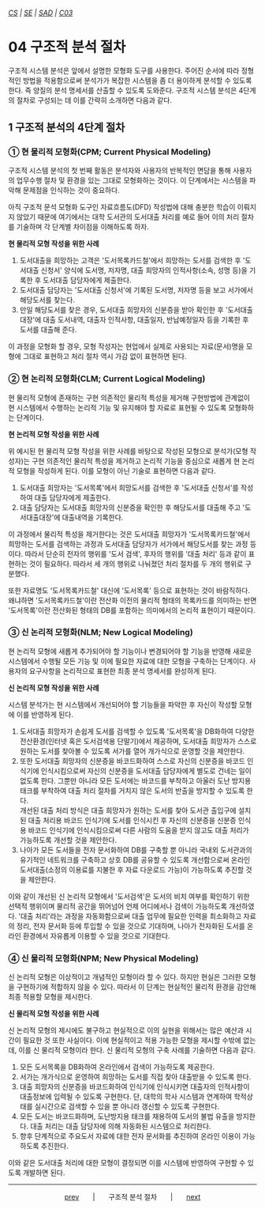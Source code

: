 ###### [*CS*](../../README.md) | [*SE*](../README.md) | [*SAD*](README.md) | [*C03*](C03-00.md)

# 04 구조적 분석 절차

구조적 시스템 분석은 앞에서 설명한 모형화 도구를 사용한다. 주어진 순서에 따라 정형적인 방법을 적용함으로써 분석가가 복잡한 시스템을 좀 더 용이하게 분석할 수 있도록 한다. 즉 양질의 분석 명세서를 산출할 수 있도록 도와준다. 구조적 시스템 분석은 4단계의 절차로 구성되는 데 이를 간략히 소개하면 다음과 같다.

## 1 구조적 분석의 4단계 절차

### ① 현 물리적 모형화(CPM; Current Physical Modeling)

구조적 시스템 분석의 첫 번째 활동은 분석자와 사용자의 반복적인 면담을 통해 사용자의 업무수행 절차 및 환경을 있는 그대로 모형화하는 것이다. 이 단계에서는 시스템을 파악해 문제점을 인식하는 것이 중요하다.

아직 구조적 문석 모형화 도구인 자료흐름도(DFD) 작성법에 대해 충분한 학습이 이뤄지지 않았기 때문에 여기에서는 대학 도서관의 도서대출 처리를 예로 들어 이의 처리 절차를 기술하며 각 단계별 차이점을 이해하도록 하자.

**현 물리적 모형 작성을 위한 사례**

1. 도서대출을 희망하는 고객은 '도서목록카드철'에서 희망하는 도서를 검색한 후 '도서대출 신청서' 양식에 도서명, 저자명, 대출 희망자의 인적사항(소속, 성명 등)을 기록한 후 도서대출 담당자에게 제출한다.
2. 도서대출 담당자는 '도서대출 신청서'에 기록된 도서명, 저자명 등을 보고 서가에서 해당도서를 찾는다.
3. 만일 해당도서를 찾은 경우, 도서대출 희망자의 신분증을 받아 확인한 후 '도서대출대장'에 대출 도서내역, 대출자 인적사항, 대출일자, 반납예정일자 등을 기록한 후 도서를 대출해 준다.

이 과정을 모형화 할 경우, 모형 작성자는 현업에서 실제로 사용되는 자료(문서)명을 모형에 그대로 표현하고 처리 절차 역시 가감 없이 표현하면 된다.

### ② 현 논리적 모형화(CLM; Current Logical Modeling)

현 물리적 모형에 존재하는 구현 의존적인 물리적 특성을 제거해 구현방법에 관계없이 현 시스템에서 수행하는 논리적 기능 및 유지해야 할 자료로 표현될 수 있도록 모형화하는 단계이다.

**현 논리적 모형 작성을 위한 사례**

위 예시된 현 물리적 모형 작성을 위한 사례를 바탕으로 작성된 모형으로 분석가(모형 작성자)는 구현 의존적인 물리적 특성을 제거하고 논리적 기능을 중심으로 새롭게 현 논리적 모형을 작성하게 된다. 이를 모형이 아닌 기술로 표현하면 다음과 같다.

1. 도서대출 희망자는 '도서목록'에서 희망도서를 검색한 후 '도서대출 신청서'를 작성하여 대출 담당자에게 제출한다.
2. 대출 담당자는 도서대출 희망자의 신분증을 확인한 후 해당도서를 대출해 주고 '도서대출대장'에 대출내역을 기록한다.

이 과정에서 물리적 특성을 제거한다는 것은 도서대출 희망자가 '도서목록카드철'에서 희망하는 도서를 검색하는 과정과 도서대출 담당자가 서가에서 해당도서를 찾는 과정 등이다. 따라서 단순히 전자의 행위를 '도서 검색', 후자의 행위를 '대출 처리' 등과 같이 표현하는 것이 필요하다. 따라서 세 개의 행위로 나눠졌던 처리 절차를 두 개의 행위로 구분했다.

또한 자료명도 '도서목록카드철' 대신에 '도서목록' 등으로 표현하는 것이 바람직하다. 왜냐하면 '도서목록카드철'이란 전산화 이전의 물리적 형태의 목록카드를 의미하는 반면 '도서목록'이란 전산화된 형태의 DB를 포함하는 의미에서의 논리적 표현이기 때문이다.

### ③ 신 논리적 모형화(NLM; New Logical Modeling)

현 논리적 모형에 새롭게 추가되어야 할 기능이나 변경되어야 할 기능을 반영해 새로운 시스템에서 수행될 모든 기능 및 이에 필요한 자료에 대한 모형을 구축하는 단계이다. 사용자의 요구사항을 논리적으로 표현한 최종 분석 명세서를 완성하게 된다.

**신 논리적 모형 작성을 위한 사례**

시스템 분석가는 현 시스템에서 개선되어야 할 기능들을 파악한 후 자신이 작성할 모형에 이를 반영하게 된다.

1. 도서대출 희망자가 손쉽게 도서를 검색할 수 있도록 '도서목록'을 DB화하여 다양한 전산환경(인터넷 혹은 도서검색용 단말기)에서 제공하며, 도서대출 희망자가 스스로 원하는 도서를 찾아볼 수 있도록 서가를 열어 개가식으로 운영할 것을 제안한다.
2. 또한 도서대출 희망자의 신분증을 바코드화하여 스스로 자신의 신분증을 바코드 인식기에 인식시킴으로써 자신의 신분증을 도서대출 담당자에게 별도로 건네는 일이 없도록 한다. 그뿐만 아니라 모든 도서에는 바코드를 부착하고 아울러 도난 방지용 태크를 부착하여 대출 처리 절차를 거치지 않은 도서의 반출을 방지할 수 있도록 한다.  
개선된 대출 처리 방식은 대출 희망자가 원하는 도서를 찾아 도서관 출입구에 설치된 대출 처리용 바코드 인식기에 도서를 인식시킨 후 자신의 신분증을 신분증 인식용 바코드 인식기에 인식시킴으로써 다른 사람의 도움을 받지 않고도 대출 처리가 가능하도록 개선할 것을 제안한다.
3. 나아가 모든 도서들을 전자 문서화하여 DB를 구축할 뿐 아니라 국내외 도서관과의 유기적인 네트워크를 구축하고 상호 DB를 공유할 수 있도록 개선함으로써 온라인 도서대출(소정의 이용료를 지불한 후 자료 다운로드 가능)이 가능하도록 추진할 것을 제안한다.

이와 같이 개선된 신 논리적 모형에서 '도서검색'은 도서의 비치 여부를 확인하기 위한 선택적 행위이며 물리적 공간을 뛰어넘어 언제 어디에서나 검색이 가능하도록 개선하였다. '대출 처리'라는 과정을 자동화함으로써 대출 업무에 필요한 인력을 최소화하고 자료의 정리, 전자 문서화 등에 투입할 수 있을 것으로 기대하며, 나아가 전자화된 도서를 온라인 환경에서 자유롭게 이용할 수 있을 것으로 기대한다.

### ④ 신 물리적 모형화(NPM; New Physical Modeling)

신 논리적 모형은 이상적이고 개념적인 모형이라 할 수 있다. 하지만 현실은 그러한 모형을 구현하기에 적합하지 않을 수 있다. 따라서 이 단계는 현실적인 물리적 환경을 감안해 최종 적용할 모형을 제시한다.

**신 물리적 모형 작성을 위한 사례**

신 논리적 모형의 제시에도 불구하고 현실적으로 이의 실현을 위해서는 많은 예산과 시간이 필요한 것 또한 사실이다. 이에 현실적이고 적용 가능한 모형을 제시할 수밖에 없는데, 이를 신 물리적 모형이라 한다. 신 물리적 모형의 구축 사례를 기술하면 다음과 같다.

1. 모든 도서목록을 DB화하여 온라인에서 검색이 가능하도록 제공한다.
2. 서가는 개가식으로 운영하여 희망하는 도서를 직접 찾아 대출받을 수 있도록 한다.
3. 대출 희망자의 신분증을 바코드화하여 인식기에 인식시키면 대출자의 인적사항이 대출정보에 입력될 수 있도록 구현한다. 단, 대학의 학사 시스템과 연계하여 학적상태를 실시간으로 검색할 수 있을 뿐 아니라 갱신할 수 있도록 구현한다.
4. 모든 도서는 바코드화하며, 도난방지용 태크를 채용하여 도서의 불법 유출을 방지한다. 대출 처리는 대출 담당자에 의해 자동화된 시스템으로 처리한다.
5. 향후 단계적으로 주요도서 자료에 대한 전자 문서화를 추진하여 온라인 이용이 가능하도록 추진한다.

이와 같은 도서대출 처리에 대한 모형이 결정되면 이를 시스템에 반영하여 구현할 수 있도록 개발하면 된다.

---

<p align="center">
    <a href="C03-03.md">prev</a>
    &nbsp; &nbsp; &nbsp; | &nbsp; &nbsp; &nbsp;
    구조적 분석 절차
    &nbsp; &nbsp; &nbsp; | &nbsp; &nbsp; &nbsp;
    <a href="C03-example.md">next</a>
</p>
